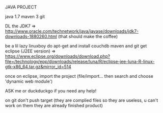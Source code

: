 JAVA PROJECT

java 1.7
maven 3
git

DL the JDK7 => http://www.oracle.com/technetwork/java/javase/downloads/jdk7-downloads-1880260.html (that should make the coffee)

be a lil lazy linuxboy do apt-get and install couchdb maven and git
get eclipse (J2EE version) => https://www.eclipse.org/downloads/download.php?file=/technology/epp/downloads/release/luna/R/eclipse-jee-luna-R-linux-gtk-x86_64.tar.gz&mirror_id=514

once on eclipse, import the project (file/import... then search and choose 'dynamic web module') 

ASK me or duckduckgo if you need any help!

on git don't push target (they are complied files so they are useless, u can't work on them they are already finished product)
